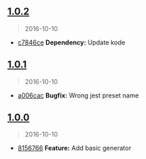 <a name="1.0.2"></a>
## [1.0.2](https://github.com/simondegraeve/generator-saya/compare/v1.0.1...v1.0.2)
> 2016-10-10

* [c7846ce](https://github.com/simondegraeve/generator-saya/commit/c7846ce) **Dependency:** Update kode

<a name="1.0.1"></a>
## [1.0.1](https://github.com/simondegraeve/generator-saya/compare/v1.0.0...v1.0.1)
> 2016-10-10

* [a006cac](https://github.com/simondegraeve/generator-saya/commit/a006cac) **Bugfix:** Wrong jest preset name

<a name="1.0.0"></a>
## [1.0.0](https://github.com/simondegraeve/generator-saya/compare/8156766...v1.0.0)
> 2016-10-10

* [8156766](https://github.com/simondegraeve/generator-saya/commit/8156766) **Feature:** Add basic generator

